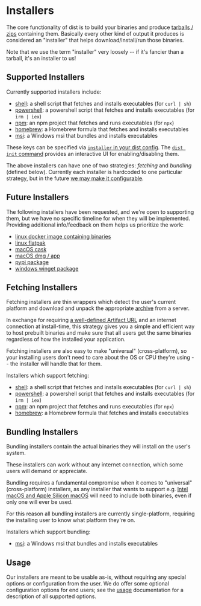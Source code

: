 # Installers

The core functionality of dist is to build your binaries and produce [tarballs / zips][archives] containing them. Basically every other kind of output it produces is considered an "installer" that helps download/install/run those binaries.

Note that we use the term "installer" very loosely -- if it's fancier than a tarball, it's an installer to us!


## Supported Installers

Currently supported installers include:

* [shell][]: a shell script that fetches and installs executables (for `curl | sh`)
* [powershell][]: a powershell script that fetches and installs executables (for `irm | iex`)
* [npm][]: an npm project that fetches and runs executables (for `npx`)
* [homebrew][]: a Homebrew formula that fetches and installs executables
* [msi][]: a Windows msi that bundles and installs executables

These keys can be specified via [`installer` in your dist config][config-installers]. The [`dist init` command][init] provides an interactive UI for enabling/disabling them.

The above installers can have one of two strategies: *fetching* and *bundling* (defined below). Currently each installer is hardcoded to one particular strategy, but in the future [we may make it configurable][issue-unlock-installers].


## Future Installers

The following installers have been requested, and we're open to supporting them, but we have no specific timeline for when they will be implemented. Providing additional info/feedback on them helps us prioritize the work:

* [linux docker image containing binaries](https://github.com/axodotdev/cargo-dist/issues/365)
* [linux flatpak](https://github.com/axodotdev/cargo-dist/issues/25)
* [macOS cask](https://github.com/axodotdev/cargo-dist/issues/309)
* [macOS dmg / app](https://github.com/axodotdev/cargo-dist/issues/24)
* [pypi package](https://github.com/axodotdev/cargo-dist/issues/86)
* [windows winget package](https://github.com/axodotdev/cargo-dist/issues/87)



## Fetching Installers

Fetching installers are thin wrappers which detect the user's current platform and download and unpack the appropriate [archive][archives] from a server.

In exchange for requiring [a well-defined Artifact URL][artifact-url] and an internet connection at install-time, this strategy gives you a simple and efficient way to host prebuilt binaries and make sure that all users get the same binaries regardless of how the installed your application.

Fetching installers are also easy to make "universal" (cross-platform), so your installing users don't need to care about the OS or CPU they're using -- the installer will handle that for them.

Installers which support fetching:

* [shell][]: a shell script that fetches and installs executables (for `curl | sh`)
* [powershell][]: a powershell script that fetches and installs executables (for `irm | iex`)
* [npm][]: an npm project that fetches and runs executables (for `npx`)
* [homebrew][]: a Homebrew formula that fetches and installs executables


## Bundling Installers

Bundling installers contain the actual binaries they will install on the user's system.

These installers can work without any internet connection, which some users will demand or appreciate.

Bundling requires a fundamental compromise when it comes to "universal" (cross-platform) installers, as any installer that wants to support e.g. [Intel macOS and Apple Silicon macOS][issue-macos-universal] will need to include both binaries, even if only one will ever be used.

For this reason all bundling installers are currently single-platform, requiring the installing user to know what platform they're on.

Installers which support bundling:

* [msi][]: a Windows msi that bundles and installs executables


## Usage

Our installers are meant to be usable as-is, without requiring any special options or configuration from the user. We do offer some optional configuration options for end users; see the [usage][] documentation for a description of all supported options.


[config-installers]: ../reference/config.md#installers

[issue-unlock-installers]: https://github.com/axodotdev/cargo-dist/issues/450
[issue-info-install]: https://github.com/axodotdev/cargo-dist/issues/72
[issue-macos-universal]: https://github.com/axodotdev/cargo-dist/issues/77

[shell]: ./shell.md
[powershell]: ./powershell.md
[msi]: ./msi.md
[npm]: ./npm.md
[homebrew]: ./homebrew.md
[usage]: ./usage.md

[archives]: ../artifacts/archives.md
[artifact-url]: ../reference/artifact-url.md
[init]: ../reference/cli.md#cargo-dist-init
